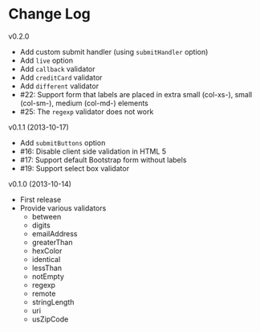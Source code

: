 # Change Log

v0.2.0
* Add custom submit handler (using ```submitHandler``` option)
* Add ```live``` option
* Add ```callback``` validator
* Add ```creditCard``` validator
* Add ```different``` validator
* #22: Support form that labels are placed in extra small (col-xs-), small (col-sm-), medium (col-md-) elements
* #25: The ```regexp``` validator does not work

v0.1.1 (2013-10-17)
* Add ```submitButtons``` option
* #16: Disable client side validation in HTML 5
* #17: Support default Bootstrap form without labels
* #19: Support select box validator

v0.1.0 (2013-10-14)
* First release
* Provide various validators
    - between
    - digits
    - emailAddress
    - greaterThan
    - hexColor
    - identical
    - lessThan
    - notEmpty
    - regexp
    - remote
    - stringLength
    - uri
    - usZipCode